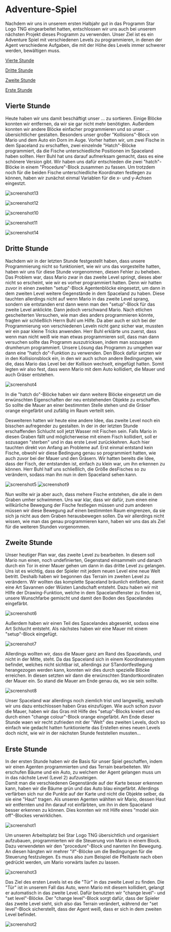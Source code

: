 # Adventure-Spiel

Nachdem wir uns in unserem ersten Halbjahr gut in das Programm Star Logo TNG eingearbeitet hatten, entschlossen wir uns auch bei unserem  nächsten Projekt dieses Programm zu verwenden. 
Unser Ziel ist es ein Adventure Spiel mit verschiedenen Levels zu programmieren, in denen der Agent verschiedene Aufgaben, die mit der Höhe des Levels immer schwerer werden, bewältigen muss.

[Vierte Stunde](#vier)

[Dritte Stunde](#drei)

[Zweite Stunde](#zwei)

[Erste Stunde](#eins)

## Vierte Stunde<a name="vier"></a>

Heute haben wir uns damit beschäftigt unser ... zu sortieren. Einige Blöcke konnten wir entfernen, da wir sie gar nicht mehr benötigten. Außerdem konnten wir andere Blöcke einfacher programmieren und so unser ... übersichtlicher gestalten. Besonders unser großer "Kollisions"-Block von Mario und dem Auto ein Dorn im Auge. Vorher hatten wir, um zwei Fische in dem Spaceland zu erschaffen, zwei einzelnde "Hatch"-Blöcke programmiert, da die Fische unterschiedliche Positionen im Spaceland haben sollten. Herr Buhl hat uns darauf aufmerksam gemacht, dass es eine schönere Version gibt. Wir haben uns dafür entschieden die zwei "hatch"-Blöcke in einem "Procedure"-Block zusammen zu fassen. Um trotzdem noch für die beiden Fische unterschiedliche Koordinaten festlegen zu können, haben wir zunächst einmal Variablen für die x- und y-Achsen eingestzt. 

![screenshot13](Bilder/Screenshot13.png "13")

![screenshot12](Bilder/Screenshot12.png "12")

![screenshot10](Bilder/Screenshot10.png "10")

![screenshot11](Bilder/Screenshot11.png "11")

![screenshot14](Bilder/Screenshot14.png "14")


## Dritte Stunde<a name="drei"></a>

Nachdem wir in der letzten Stunde festgestellt haben, dass unsere Programmierung nicht so funktioniert, wie wir uns das vorgestellte hatten, haben wir uns für diese Stunde vorgenommen, diesen Fehler zu beheben. Das Problem war, dass Mario zwar in das zweite Level springt, dieses aber nicht so erscheint, wie wir es vorher programmiert hatten. Denn wir hatten zuvor in einen zweiten "setup"-Block Agentenblöcke eingesetzt, um dann in dem zweiten Level weitere Gegenstände in dem Spaceland zu haben. Diese tauchten allerdings nicht auf wenn Mario in das zweite Level sprang, sondern sie entstanden erst dann wenn man den "setup"-Block für das zweite Level anklickte. Dann jedoch verschwand Mario. 
Nach etlichen gescheiterten Versuchen, wie man dies anders programmieren könnte, fragten wir schließlich Herrn Buhl um Hilfe. Da aber auch er sich bei der Programmierung von verschiedenen Leveln nicht ganz sicher war, mussten wir ein paar kleine Tricks anwenden. Herr Buhl erklärte uns zuerst, dass wenn man nicht weiß wie man etwas programmieren soll, dass man dann versuchen sollte das Programm auszutricksen, indem man sozusagen drumherum programmiert. Unsere Lösung das Programm zu umgehen war dann eine "hatch do"-Funktion zu verwenden. Den Block dafür setzten wir in den Kollisionsblock ein, in den wir  auch schon andere Bedingungen, wie die, dass Mario das Level bei der Kollison wechselt, eingefügt hatten. Somit legten wir also fest, dass wenn Mario mit dem Auto kollidiert, die Mauer und auch Gräser entstehen.

![screenshot4](Bilder/Screenshot04.png "4")

In die "hatch do"-Blöcke haben wir dann weitere Blöcke eingesetzt um die erwünschten Eigenschaften der neu entstehenden Objekte zu erschaffen. So sollte die Mauer an einer bestimmten Stelle stehen und die Gräser orange eingefärbt und zufällig im Raum verteilt sein.

Desweiteren hatten wir heute eine andere Idee, das zweite Level noch ein bisschen aufregender zu gestalten. In der in der letzten Stunde erschaffenden Schlucht soll jetzt Wasser mit Fischen sein. Falls Mario in diesen Graben fällt und möglicherweise mit einem Fisch kollidiert, soll er sozusagen "sterben" und in das erste Level zurückkehren.
Auch hier tauchten direkt von Anfang an Probleme auf. Erst einmal entstand kein Fische, obwohl wir diese Bedingung genau so programmiert hatten, wie auch zuvor bei der Mauer und den Gräsern. Wir hatten bereits die Idee, dass der Fisch, der entstanden ist, einfach zu klein war, um ihn erkennen zu können. Herr Buhl half uns schließlich, die Größe desFisches so zu verändern, sodass man ihn nun in dem Spaceland sehen kann. 

![screenshot5](Bilder/Screenshot05.png "5")  ![screenshot9](Bilder/Screenshot09.png "9")

Nun wollte wir ja aber auch, dass mehere Fische entstehen, die alle in dem Graben umher schwimmen. Uns war klar, dass wir dafür, zum einen eine willkürliche Bewegung der Fische festlegen müssen und zum anderen müssen wir diese Bewegung auf einen bestimmten Raum eingrenzen, da sie sich ja nicht aus dem Graben herausbewegen sollen. Da wir allerdings nicht wissen, wie man das genau programmieren kann, haben wir uns das als Ziel für die weiteren Stunden vorgenommen.

## Zweite Stunde<a name="zwei"></a>

Unser heutiger Plan war, das zweite Level zu bearbeiten. In diesem soll Mario nun einen, noch undefinierten, Gegenstand einsammeln und danach durch ein Tor in einer Mauer gehen um dann in das dritte Level zu gelangen.
Uns ist es wichtig, dass der Spieler mit jedem neuen Level eine neue Welt betritt. Deshalb haben wir begonnen das Terrain im zweiten Level zu verändern. Wir wollten das komplette Spaceland bräunlich einfärben, damit eine Art Savannen oder Wüsten Landschaft entsteht. Dazu haben wir mit HIlfe der Drawing-Funktion, welche in dem Spacelandfenster zu finden ist, unsere Wunschfarbe gemischt und damit den Boden des Spacelandes eingefärbt. 

![screenshot6](Bilder/Screenshot06.png "6")

Außerdem haben wir einen Teil des Spacelandes abgesenkt, sodass eine Art Schlucht entsteht.
Als nächstes haben wir eine Mauer mit einem "setup"-Block eingefügt. 

![screenshot7](Bilder/Screenshot07.png "7")

Allerdings wollten wir, dass die Mauer ganz am Rand des Spacelands, und nicht in der Mitte, steht. Da das Spaceland sich in einem Koordinatensystem befindet, welches nicht sichtbar ist, allerdings zur STandortfestlegung herangezogen werden kann, konnten wir dies durch spezielle Blöcke erreichen. In diesen setzten wir dann die erwünschten Standortkoordinaten der Mauer ein. So stand die Mauer am Ende genau da, wo sie sein sollte.

![screenshot8](Bilder/Screenshot08.png "8")

Unser Spaceland war allerdings noch ziemlich trist und langweilig, weshalb wir uns dazu entschlossen haben Gras einzufügen. Wie auch schon zuvor die Mauer, haben wir das Gras mit Hilfe des "setup"-Blocks kreiert und es durch einen "change colour"-Block orange eingefärbt. 
Am Ende dieser Stunde waen wir recht zufrieden mit der "Welt" des zweiten Levels, doch so einfach wie gedacht hatten funktionierte das Erstellen eines neuen Levels doch nicht, wie wir in der nächsten Stunde feststellen mussten...

## Erste Stunde<a name="eins"></a>

In der ersten Stunde haben wir die Basis für unser Spiel geschaffen, indem wir einen Agenten programmierten und das Terrain bearbeiteten. Wir erschufen Bäume und ein Auto, zu welchem der Agent gelangen muss um in das nächste Level (Level 2) aufzusteigen.  
Damit man die verschiedenen Gegenstände auf der Karte besser erkennen kann, haben wir die Bäume grün und das Auto blau eingefärbt. Allerdings verfärben sich nur die Punkte auf der Karte und nicht die Objekte selber, da sie eine "Haut" tragen. Als unseren Agenten wählten wir Mario, dessen Haut wir entfernten und ihn darauf rot einfärbten, um ihn in dem Spaceland besser erkennen zu können. Dies konnten wir mit Hilfe eines "model skin off"-Blockes verwirklichen.

![screenshot1](Bilder/Screenshot01.png "1")

Um unseren Arbeitsplatz bei Star Logo TNG übersichtlich und organisiert aufzubauen, programmierten wir die Steuerung von Mario in einem Block. Dazu verwendeten wir den "procedure"-Block und nannten ihn Bewegung. An diesen hängten wir mehrer "if"-Blöcke um die Bedingungen für die Steuerung festzulegen. Es muss also zum Beispiel die Pfeiltaste nach oben gedrückt werden, um Mario vorwärts laufen zu lassen. 

![screenshot3](Bilder/Screenshot03.png "3")
 
Das Ziel des ersten Levels ist es die "Tür" in das zweite Level zu finden. Die "Tür" ist in unserem Fall das Auto, wenn Mario mit diesem kollidiert, gelangt er automatisch in das zweite Level. Dafür benutzten wir "change level"- und "set level"-Blöcke. Der "change level"-Block sorgt dafür, dass der Spieler das zweite Level sieht, sich also das Terrain verändert, während der "set level"-Block sicherstellt, dass der Agent weiß, dass er sich in dem zweiten Level befindet.
 
![screenshot2](Bilder/Screenshot02.png "2")
